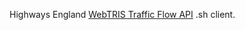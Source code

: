 Highways England [WebTRIS Traffic Flow API](http://webtris.highwaysengland.co.uk/api/swagger/ui/index) .sh client.

